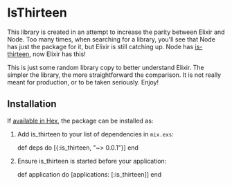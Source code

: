 # IsThirteen

This library is created in an attempt to increase the parity between Elixir and Node. Too many times, when searching for a library, you'll see that Node has just the package for it, but Elixir is still catching up. Node has [is-thirteen](https://github.com/jezen/is-thirteen), now Elixir has this!

This is just some random library copy to better understand Elixir. The simpler the library, the more straightforward the comparison. It is not really meant for production, or to be taken seriously. Enjoy!

## Installation

If [available in Hex](https://hex.pm/docs/publish), the package can be installed as:

  1. Add is_thirteen to your list of dependencies in `mix.exs`:

        def deps do
          [{:is_thirteen, "~> 0.0.1"}]
        end

  2. Ensure is_thirteen is started before your application:

        def application do
          [applications: [:is_thirteen]]
        end

